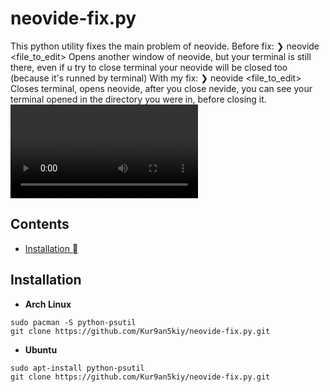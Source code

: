 # neovide-fix.py

This python utility fixes the main problem of neovide.
Before fix:
❯ neovide <file_to_edit>
Opens another window of neovide, but your terminal is still there,
even if u try to close terminal your neovide will be closed too
(because it's runned by terminal)
With my fix:
❯ neovide <file_to_edit>
Closes terminal, opens neovide, after you close nevide,
you can see your terminal opened in the directory you were in,
before closing it.
![Check this video to get into it](./.github/202412260407.mp4)

## Contents

- [Installation 󰇚](#installation)

## Installation

- **Arch Linux**

```
sudo pacman -S python-psutil
git clone https://github.com/Kur9an5kiy/neovide-fix.py.git
```

- **Ubuntu**

```
sudo apt-install python-psutil
git clone https://github.com/Kur9an5kiy/neovide-fix.py.git
```
